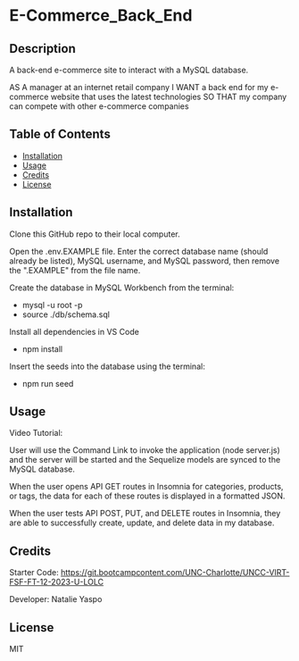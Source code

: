 # E-Commerce_Back_End

## Description

A back-end e-commerce site to interact with a MySQL database.

AS A manager at an internet retail company
I WANT a back end for my e-commerce website that uses the latest technologies
SO THAT my company can compete with other e-commerce companies

## Table of Contents

- [Installation](#installation)
- [Usage](#usage)
- [Credits](#credits)
- [License](#license)

## Installation

Clone this GitHub repo to their local computer.

Open the .env.EXAMPLE file.  Enter the correct database name (should already be listed), MySQL username, and MySQL password, then remove the ".EXAMPLE" from the file name.

Create the database in MySQL Workbench from the terminal:
- mysql -u root -p
- source ./db/schema.sql

Install all dependencies in VS Code
- npm install

Insert the seeds into the database using the terminal:
- npm run seed

## Usage

Video Tutorial:

User will use the Command Link to invoke the application (node server.js) and the server will be started and the Sequelize models are synced to the MySQL database.

When the user opens API GET routes in Insomnia for categories, products, or tags, the data for each of these routes is displayed in a formatted JSON.

When the user tests API POST, PUT, and DELETE routes in Insomnia, they are able to successfully create, update, and delete data in my database.

## Credits

Starter Code: https://git.bootcampcontent.com/UNC-Charlotte/UNCC-VIRT-FSF-FT-12-2023-U-LOLC 

Developer: Natalie Yaspo

## License

MIT


